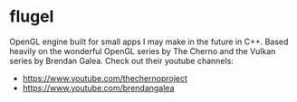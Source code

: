 # flugel
  OpenGL engine built for small apps I may make in the future in C++.
  Based heavily on the wonderful OpenGL series by The Cherno and the Vulkan series by Brendan Galea.
  Check out their youtube channels:
  - https://www.youtube.com/thechernoproject
  - https://www.youtube.com/brendangalea
